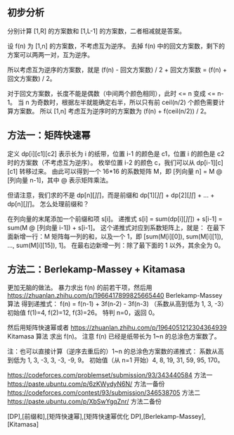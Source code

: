 ## 初步分析

分别计算 [1,R] 的方案数和 [1,L-1] 的方案数，二者相减就是答案。

设 f(n) 为 [1,n] 的方案数，不考虑互为逆序。
去掉 f(n) 中的回文方案数，剩下的方案可以两两一对，互为逆序。

所以考虑互为逆序的方案数，就是
(f(n) - 回文方案数) / 2 + 回文方案数 = (f(n) + 回文方案数) / 2。

对于回文方案数，长度不能是偶数（中间两个颜色相同），此时 <= n 变成 <= n-1。
当 n 为奇数时，根据左半就能确定右半，所以只有前 ceil(n/2) 个颜色需要计算方案数。
所以 [1,n] 考虑互为逆序时的方案数为 (f(n) + f(ceil(n/2)) / 2。

## 方法一：矩阵快速幂

定义 dp[i][c1][c2] 表示长为 i 的纸带，位置 i-1 的颜色是 c1，位置 i 的颜色是 c2 时的方案数（不考虑互为逆序）。
枚举位置 i-2 的颜色 c，我们可以从 dp[i-1][c][c1] 转移过来。
由此可以得到一个 16*16 的系数矩阵 M，即 [列向量 n] = M @ [列向量 n-1]，其中 @ 表示矩阵乘法。

但请注意，我们求的不是 dp[n][*][*]，而是前缀和 dp[1][*][*] + dp[2][*][*] + ... + dp[n][*][*]。
怎么处理前缀和？

在列向量的末尾添加一个前缀和项 s[i]。
递推式 s[i] = sum(dp[i][*][*]) + s[i-1] = sum(M @ [列向量 i-1]) + s[i-1]。
这个递推式对应到系数矩阵上，就是：
在最下面新增一行：M 矩阵每一列的和，以及一个 1，即 [sum(M[i][0]), sum(M[i][1]), ..., sum(M[i][15]), 1]。
在最右边新增一列：除了最下面的 1 以外，其余全为 0。

## 方法二：Berlekamp-Massey + Kitamasa

更加无脑的做法。
暴力求出 f(n) 的前若干项，然后用 https://zhuanlan.zhihu.com/p/1966417899825665440 Berlekamp-Massey 算法 得到递推式：
f(n) = f(n-1) + 3f(n-2) - 3f(n-3)   （系数从高到低为 1, 3, -3）
初始值 f(1)=4, f(2)=12, f(3)=26。
特判 n=0，返回 0。

然后用矩阵快速幂或者 https://zhuanlan.zhihu.com/p/1964051212304364939 Kitamasa 算法 求出 f(n)。
注意 f(n) 已经是纸带长为 1~n 的总涂色方案数了。

注：也可以直接计算（逆序去重后的）1~n 的总涂色方案数的递推式：
系数从高到低为 1, 3, -3, 3, -3, -9, 9。
初始值（从 n=1 开始）4, 8, 19, 31, 59, 95, 170。

https://codeforces.com/problemset/submission/93/343440584 方法一
https://paste.ubuntu.com/p/6zKWydyN6N/ 方法一备份
https://codeforces.com/contest/93/submission/346538705 方法二
https://paste.ubuntu.com/p/XbSwYgqZnr/ 方法二备份

[DP],[前缀和],[矩阵快速幂],[矩阵快速幂优化 DP],[Berlekamp-Massey],[Kitamasa]
